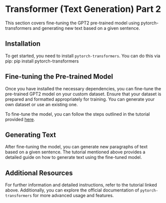 


# Transformer (Text Generation) Part 2

This section covers fine-tuning the GPT2 pre-trained model using pytorch-transformers and generating new text based on a given sentence.

## Installation

To get started, you need to install `pytorch-transformers`. You can do this via pip: 
pip install pytorch-transformers


## Fine-tuning the Pre-trained Model

Once you have installed the necessary dependencies, you can fine-tune the pre-trained GPT2 model on your custom dataset. Ensure that your dataset is prepared and formatted appropriately for training. You can generate your own dataset or use an existing one.

To fine-tune the model, you can follow the steps outlined in the tutorial provided [here](https://gist.github.com/mf1024/3df214d2f17f3dcc56450ddf0d5a4cd7).

## Generating Text

After fine-tuning the model, you can generate new paragraphs of text based on a given sentence. The tutorial mentioned above provides a detailed guide on how to generate text using the fine-tuned model.

## Additional Resources

For further information and detailed instructions, refer to the tutorial linked above. Additionally, you can explore the official documentation of `pytorch-transformers` for more advanced usage and features.



